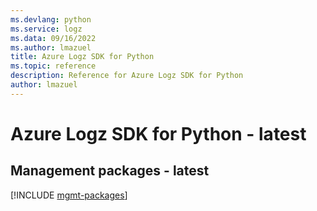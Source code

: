 ```yaml
---
ms.devlang: python
ms.service: logz
ms.data: 09/16/2022
ms.author: lmazuel
title: Azure Logz SDK for Python
ms.topic: reference
description: Reference for Azure Logz SDK for Python
author: lmazuel
---
```

# Azure Logz SDK for Python - latest

## Management packages - latest
[!INCLUDE [mgmt-packages](logz-mgmt-index.md)]